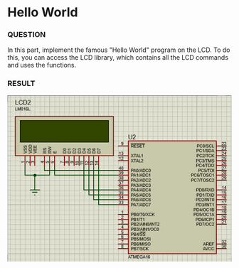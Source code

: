 # Hello World

### QUESTION
In this part, implement the famous "Hello World" program on the LCD. To do this, you can access the LCD library, which contains all the LCD commands and uses the functions.

### RESULT

![example](./example.gif)
